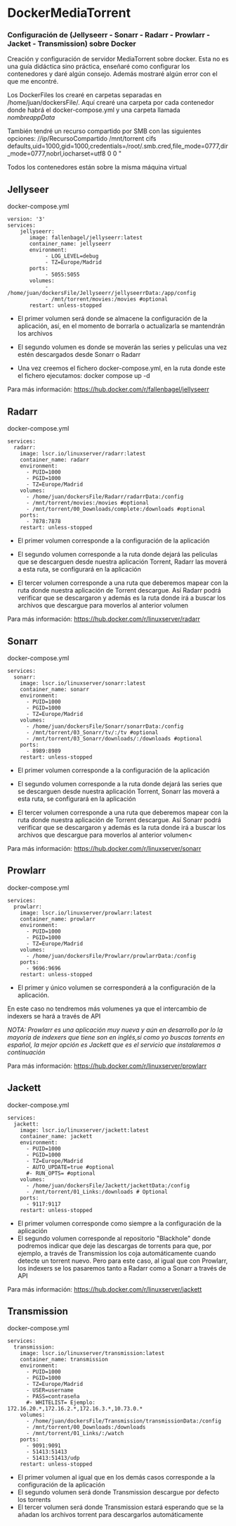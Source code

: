 # DockerMediaTorrent
### Configuración de (Jellyseerr - Sonarr - Radarr - Prowlarr - Jacket - Transmission) sobre Docker

Creación y configuración de servidor MediaTorrent sobre docker. Esta no es una guía didáctica sino práctica, enseñaré como configurar los contenedores y daré algún consejo. Además mostraré algún error con el que me encontré.

Los DockerFiles los crearé en carpetas separadas en /home/juan/dockersFile/. Aquí crearé una carpeta por cada contenedor donde habrá el docker-compose.yml y una carpeta llamada _nombreappData_

También tendré un recurso compartido por SMB con las siguientes opciones: //ip/RecursoCompartido /mnt/torrent cifs    defaults,uid=1000,gid=1000,credentials=/root/.smb.cred,file_mode=0777,dir_mode=0777,nobrl,iocharset=utf8     0       0 "

Todos los contenedores están sobre la misma máquina virtual

## Jellyseer

docker-compose.yml

<p> 

```docker
version: '3'
services:
    jellyseerr:
       image: fallenbagel/jellyseerr:latest
       container_name: jellyseerr
       environment:
            - LOG_LEVEL=debug
            - TZ=Europe/Madrid
       ports:
            - 5055:5055
       volumes:
            - /home/juan/dockersFile/Jellyseerr/jellyseerrData:/app/config
            - /mnt/torrent/movies:/movies #optional
       restart: unless-stopped
```
</p>

- El primer volumen será donde se almacene la configuración de la aplicación, así, en el momento de borrarla o actualizarla se mantendrán los archivos

- El segundo volumen es donde se moverán las series y peliculas una vez estén descargados desde Sonarr o Radarr

- Una vez creemos el fichero docker-compose.yml, en la ruta donde este el fichero ejecutamos: docker compose up -d

Para más información: https://hub.docker.com/r/fallenbagel/jellyseerr

## Radarr

docker-compose.yml

<p> 

```docker
services:
  radarr:
    image: lscr.io/linuxserver/radarr:latest
    container_name: radarr
    environment:
      - PUID=1000
      - PGID=1000
      - TZ=Europe/Madrid
    volumes:
      - /home/juan/dockersFile/Radarr/radarrData:/config
      - /mnt/torrent/movies:/movies #optional
      - /mnt/torrent/00_Downloads/complete:/downloads #optional
    ports:
      - 7878:7878
    restart: unless-stopped
```
</p>

- El primer volumen corresponde a la configuración de la aplicación

- El segundo volumen corresponde a la ruta donde dejará las peliculas que se descarguen desde nuestra aplicación Torrent, Radarr las moverá a esta ruta, se configurará en la aplicación

- El tercer volumen corresponde a una ruta que deberemos mapear con la ruta donde nuestra aplicación de Torrent descargue. Así Radarr podrá verificar que se descargaron y además es la ruta donde irá a buscar los archivos que descargue para moverlos al anterior volumen

Para más información: https://hub.docker.com/r/linuxserver/radarr

## Sonarr

docker-compose.yml

<p> 

```docker
services:
  sonarr:
    image: lscr.io/linuxserver/sonarr:latest
    container_name: sonarr
    environment:
      - PUID=1000
      - PGID=1000
      - TZ=Europe/Madrid
    volumes:
      - /home/juan/dockersFile/Sonarr/sonarrData:/config
      - /mnt/torrent/03_Sonarr/tv/:/tv #optional
      - /mnt/torrent/03_Sonarr/downloads/:/downloads #optional
    ports:
      - 8989:8989
    restart: unless-stopped
```
</p>

- El primer volumen corresponde a la configuración de la aplicación

- El segundo volumen corresponde a la ruta donde dejará las series que se descarguen desde nuestra aplicación Torrent, Sonarr las moverá a esta ruta, se configurará en la aplicación

- El tercer volumen corresponde a una ruta que deberemos mapear con la ruta donde nuestra aplicación de Torrent descargue. Así Sonarr podrá verificar que se descargaron y además es la ruta donde irá a buscar los archivos que descargue para moverlos al anterior volumen<

Para más información: https://hub.docker.com/r/linuxserver/sonarr

## Prowlarr

docker-compose.yml

<p> 

```docker
services:
  prowlarr:
    image: lscr.io/linuxserver/prowlarr:latest
    container_name: prowlarr
    environment:
      - PUID=1000
      - PGID=1000
      - TZ=Europe/Madrid
    volumes:
      - /home/juan/dockersFile/Prowlarr/prowlarrData:/config
    ports:
      - 9696:9696
    restart: unless-stopped
```
</p>

- El primer y único volumen se corresponderá a la configuración de la aplicación.

En este caso no tendremos más volumenes ya que el intercambio de indexers se hará a través de API

_NOTA: Prowlarr es una aplicación muy nueva y aún en desarrollo por lo la mayoría de indexers que tiene son en inglés,si como yo buscas torrents en español, la mejor opción es Jackett que es el servicio que instalaremos a continuación_

Para más información: https://hub.docker.com/r/linuxserver/prowlarr

## Jackett

docker-compose.yml

<p> 

```docker
services:
  jackett:
    image: lscr.io/linuxserver/jackett:latest
    container_name: jackett
    environment:
      - PUID=1000
      - PGID=1000
      - TZ=Europe/Madrid
      - AUTO_UPDATE=true #optional
      #- RUN_OPTS= #optional
    volumes:
      - /home/juan/dockersFile/Jackett/jackettData:/config
      - /mnt/torrent/01_Links:/downloads # Optional
    ports:
      - 9117:9117
    restart: unless-stopped
```
</p>

- El primer volumen corresponde como siempre a la configuración de la aplicación
- El segundo volumen corresponde al repositorio "Blackhole" donde podremos indicar que deje las descargas de torrents para que, por ejemplo, a través de Transmission los coja automáticamente cuando detecte un torrent nuevo. Pero para este caso, al igual que con Prowlarr, los indexers se los pasaremos tanto a Radarr como a Sonarr a través de API

Para más información: https://hub.docker.com/r/linuxserver/jackett

## Transmission

docker-compose.yml

<p> 

```docker
services:
  transmission:
    image: lscr.io/linuxserver/transmission:latest
    container_name: transmission
    environment:
      - PUID=1000
      - PGID=1000
      - TZ=Europe/Madrid
      - USER=username
      - PASS=contraseña
      #- WHITELIST= Ejemplo: 172.16.20.*,172.16.2.*,172.16.3.*,10.73.0.*
    volumes:
      - /home/juan/dockersFile/Transmission/transmissionData:/config
      - /mnt/torrent/00_Downloads:/downloads
      - /mnt/torrent/01_Links/:/watch
    ports:
      - 9091:9091
      - 51413:51413
      - 51413:51413/udp
    restart: unless-stopped
```
</p>

- El primer volumen al igual que en los demás casos corresponde a la configuración de la aplicación
- El segundo volumen será donde Transmission descargue por defecto los torrents
- El tercer volumen será donde Transmission estará esperando que se la añadan los archivos torrent para descargarlos automáticamente